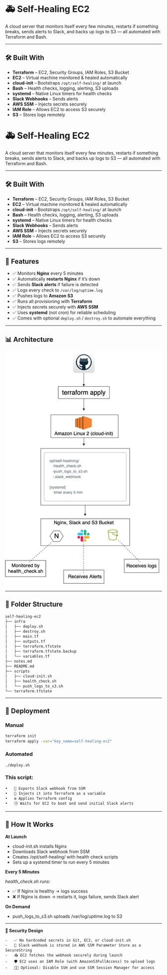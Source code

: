 # 🚑 Self-Healing EC2

A cloud server that monitors itself every few minutes, restarts if something breaks, sends alerts to Slack, and backs up logs to S3 — all automated with Terraform and Bash.

---

## 🛠️ Built With

- **Terraform** – EC2, Security Groups, IAM Roles, S3 Bucket
- **EC2** – Virtual machine monitored & healed automatically
- **cloud-init** – Bootstraps `/opt/self-healing/` at launch
- **Bash** – Health checks, logging, alerting, S3 uploads
- **systemd** – Native Linux timers for health checks
- **Slack Webhooks** – Sends alerts
- **AWS SSM** – Injects secrets securely
- **IAM Role** – Allows EC2 to access S3 securely
- **S3** – Stores logs remotely

# 🚑 Self-Healing EC2

A cloud server that monitors itself every few minutes, restarts if something breaks, sends alerts to Slack, and backs up logs to S3 — all automated with Terraform and Bash.

---

## 🛠️ Built With

- **Terraform** – EC2, Security Groups, IAM Roles, S3 Bucket
- **EC2** – Virtual machine monitored & healed automatically
- **cloud-init** – Bootstraps `/opt/self-healing/` at launch
- **Bash** – Health checks, logging, alerting, S3 uploads
- **systemd** – Native Linux timers for health checks
- **Slack Webhooks** – Sends alerts
- **AWS SSM** – Injects secrets securely
- **IAM Role** – Allows EC2 to access S3 securely
- **S3** – Stores logs remotely

---

## 🔧 Features

- ✅ Monitors **Nginx** every 5 minutes
- ✅ Automatically **restarts Nginx** if it’s down
- ✅ Sends **Slack alerts** if failure is detected
- ✅ Logs every check to `/var/log/uptime.log`
- ✅ Pushes logs to **Amazon S3**
- ✅ Runs all provisioning with **Terraform**
- ✅ Injects secrets securely with **AWS SSM**
- ✅ Uses **systemd** (not cron) for reliable scheduling
- ✅ Comes with optional `deploy.sh` / `destroy.sh` to automate everything

---

## 📊 Architecture

![Self-Healing EC2 Architecture](./self-healing-ec2.png)

---

## 📁 Folder Structure
```
self-healing-ec2
├── infra
│   ├── deploy.sh
│   ├── destroy.sh
│   ├── main.tf
│   ├── outputs.tf
│   ├── terraform.tfstate
│   ├── terraform.tfstate.backup
│   └── variables.tf
├── notes.md
├── README.md
├── scripts
│   ├── cloud-init.sh
│   ├── health_check.sh
│   └── push_logs_to_s3.sh
└── terraform.tfstate
```
---

## 🚀 Deployment

### Manual

```bash
terraform init
terraform apply -var="key_name=self-healing-ec2"
```
### Automated
```
./deploy.sh
```
### This script:
	•	🔐 Exports Slack webhook from SSM
	•	🧩 Injects it into Terraform as a variable
	•	⚙️ Applies Terraform config
	•	🕒 Waits for EC2 to boot and send initial Slack alerts

---
## 🧠 How It Works

**At Launch**

-	cloud-init.sh installs Nginx
-	Downloads Slack webhook from SSM
-	Creates /opt/self-healing/ with health check scripts
-	Sets up a systemd timer to run every 5 minutes

**Every 5 Minutes**

*health_check.sh runs:*
- 	✅ If Nginx is healthy → logs success
- 	❌ If Nginx is down → restarts it, logs failure, sends Slack alert

**On Demand**

-	push_logs_to_s3.sh uploads /var/log/uptime.log to S3

---

**🔐 Security Design**

	-	✅ No hardcoded secrets in Git, EC2, or cloud-init.sh
	-	🔐 Slack webhook is stored in AWS SSM Parameter Store as a SecureString
	-	📥 EC2 fetches the webhook securely during launch
	-	🛡 EC2 uses an IAM Role (with AmazonS3FullAccess) to upload logs
	-	🧑‍💻 Optional: Disable SSH and use SSM Session Manager for access
